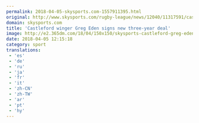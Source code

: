 ```yaml
---
permalink: 2018-04-05-skysports.com-1557911395.html
original: http://www.skysports.com/rugby-league/news/12040/11317591/castleford-winger-greg-eden-signs-new-three-year160deal
domain: skysports.com
title: 'Castleford winger Greg Eden signs new three-year deal'
image: http://e2.365dm.com/18/04/150x150/skysports-castleford-greg-eden_4273879.jpg
date: 2018-04-05 12:15:18
category: sport
translations: 
 - 'es'
 - 'de'
 - 'ru'
 - 'ja'
 - 'fr'
 - 'it'
 - 'zh-CN'
 - 'zh-TW'
 - 'ar'
 - 'pt'
 - 'hy'
---
```


